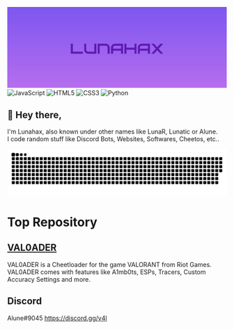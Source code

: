 ![Lunahax](https://raw.githubusercontent.com/Lunahax/Lunahax/main/img/gh_lh.jpg)
![JavaScript](https://img.shields.io/badge/javascript-%23323330.svg?style=for-the-badge&logo=javascript&logoColor=%23F7DF1E)
![HTML5](https://img.shields.io/badge/html5-%23E34F26.svg?style=for-the-badge&logo=html5&logoColor=white)
![CSS3](https://img.shields.io/badge/css3-%231572B6.svg?style=for-the-badge&logo=css3&logoColor=white)
![Python](https://img.shields.io/badge/python-3670A0?style=for-the-badge&logo=python&logoColor=ffdd54)

## 👋 Hey there,
I'm Lunahax, also known under other names like LunaR, Lunatic or Alune.<br>
I code random stuff like Discord Bots, Websites, Softwares, Cheetos, etc.. 

![Sneke eating my contributions :O](https://github.com/Lunahax/Lunahax/blob/output/github-contribution-grid-snake.svg)

# Top Repository

## [VAL0ADER](https://github.com/Lunahax/VAL0ADER)
VAL0ADER is a Cheetloader for the game VALORANT from Riot Games. VAL0ADER comes with features like A1mb0ts, ESPs, Tracers, Custom Accuracy Settings and more.

## Discord
Alune#9045
https://discord.gg/v4l
